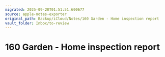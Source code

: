 ```yaml
---
migrated: 2025-09-20T01:51:51.600677
source: apple-notes-exporter
original_path: Backup/iCloud/Notes/160 Garden - Home inspection report.md
vault_folder: Inbox/to-review
---
```

# 160 Garden - Home inspection report

